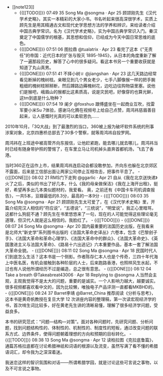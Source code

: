 - [[note123]]
    - {{[[TODO]]}} 07:49 35 Song Ma
@songma
·
Apr 25
顾颉刚先生《汉代学术史略》，其实一本精彩的大家小书。书名听起来很高深很学术，实质上顾先生是用其精通古文和现代史学思想方法的学养和辨识，来给读者介绍中国古典学常识。名为《汉代学术史略》，实为中国古典学常识入门。秦汉奠定了中国儒学的根基，其思想和信仰，已经成为今天中国日常思维的底色。
    - {{[[DONE]]}} 07:51 06 图拉鼎
@tualatrix
·
Apr 23
看完了这本《"无责任"的帝国：近代日本的扩张与毁灭 1895-1945》，从日本的角度重新了解了一遍那段历史，解答了心中的很多疑问。看这本书另一个重要收获就是知道了丸山真男。
    - {{[[DONE]]}} 07:51 41 
不择小树♕
@jiangshan
·
Apr 23
这几天路边经常看见断掉的槐树枝。亲眼见到几个男女老少，七手八脚像猴一样的把手腕粗细的槐树枝掰掰断，然后蹲路边薅槐树花，边吃边往购物袋里塞。说他们是猴吧，峨眉山的猴都比这素质高，说是灾民吧，好像穿的也算光鲜，这tm到底是什么物种？
    - {{[[DONE]]}} 07:54 19 阑夕
@foxshuo
跟傅盛坐在一起商业互吹，找雷军要小米Su 7体验，感谢马化腾在视频号上给自己点赞，周鸿祎慈眉善目起来，让人感慨时光真的可以柔软恩仇……

2010年10月，「3Q大战」到了最激烈的当口，360被上报为破坏软件系统的刑事涉案对象，北京四惠桥总部去了30多个警察，就等周鸿祎自投罗网。

周鸿祎在上班途中被高管齐向东报信，让他赶紧跑，能去哪儿就去哪儿，周鸿祎当时已经有随身带护照的警惕了，在车里立马让司机掉头直奔首都机场，飞去了香港。

当时360正在运作上市，结果周鸿祎连启动会都没敢参加，齐向东也躲在北京郊区不露面，后来是工信部出面让两家公司停止互相攻击，把事件平息了。
    - {{[[DONE]]}} 08:02 21 
RMS门下走狗
@ggarlic
·
Apr 21
自从《我在北京送快递》火了之后，类似的书出了好几本，什么《我的母亲做保洁》《我在上海开出租》，挺好，希望再多出几本类似题材的，我爱看。
奥，之前还有《中国卡车司机调查报告》，一共5本，豆瓣最低的8.3分，最高的一本9分
    - {{[[TODO]]}} 08:03 35 
Song Ma
@songma
·
Apr 21
顾颉刚先生太可爱了，在《汉代学术史略》里，开篇介绍完汉人相信的“符应说”，“五德说”，“三统说”，“明堂说”，我正心里暗骂，这都什么狗屁不通？顾先生在书里悠悠来了一句，现在的人可能觉得这些理论毫无道理，但汉代人就是这么相信的。我脸红了。
    - {{[[TODO]]}} 
    - {{[[DONE]]}} 08:07 24 
Song Ma
@songma
·
Apr 20
国内最重要的法国历史出版，在我看来是北师大“新史学”系列图书出版的《法国大革命史译丛》六卷本，包含《巴黎刽子手》、《法国大革命和革命心理学》、《法国大革命中的群众》、《法国大革命史》、《英国激进主义与法国大革命》、《路易十六出逃记》六本重要作品，基本一套了解法国大革命全貌。
    - {{[[DONE]]}} 08:11 02 
Song Ma
@songma
·
Apr 18
民国时代人们到底怎么生活？这本书是一个侧影。作者陈存仁本人也是个传奇，三四十年代海上中医名医，有机会接触到各种阶层的人士，后来跑路香港，也照样风生水起，不过也有人说他所谓经历不过是编造，总之很有意思。
    - {{[[DONE]]}} 08:12 04 
Take a breath
@Takeabreat43006
·
Apr 18
Replying to @songma
人当然会主观，主观我觉得不是太大的问题，重要的是诚实。一个人影响力越大，越要诚实。很多视频都喜欢看中文的，因为比较懒，唯独电子产品评测一直都看MKBHD的。
    - {{[[DONE]]}} 08:24 37 Barret李靖
@Barret_China
推荐阅读《分析与思考》，这本书是黄奇帆教授在复旦大学 12 次讲座内容的整理稿，第一次读宏观经济学的书，首次啃生词比较多，好在黄老先生讲的清晰易懂，理解了很多经济学问题，受益良多。

本书的研究范式：“问题—结构—对策”。面对各种问题时，先研究问题、分析问题，找到问题结构性的、体制性的、机制性的、制度性的短板，通过改变问题的联系方式、边界条件，使得问题朝着理想的方向和预期的目标转化。
    - {{[[TODO]]}} 08:38 13 Song Ma
@songma
·
Apr 12
读柏拉图《克拉底鲁篇》，通篇苏格拉底都在讨论希腊神祇和词语的根源以及流变，虽然写满了看不懂的希腊语词汇，却令我为之深深着迷。

我迷恋这样的智识氛围和对话——所谓希腊学园，就是讨论这些可言说之事物，以及不可言说之事物。
